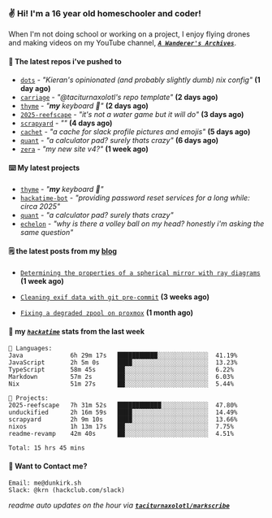 ### ✌️ Hi! I'm a 16 year old homeschooler and coder!

When I'm not doing school or working on a project, I enjoy flying drones and making videos on my YouTube channel, [**_`A Wanderer's Archives`_**](https://youtube.com/@wanderer.archives).

#### 👷 The latest repos i've pushed to

- [`dots`](https://github.com/taciturnaxolotl/dots) - _"Kieran's opinionated (and probably slightly dumb) nix config"_ **(1 day ago)**
- [`carriage`](https://github.com/taciturnaxolotl/carriage) - _"@taciturnaxolotl's repo template"_ **(2 days ago)**
- [`thyme`](https://github.com/taciturnaxolotl/thyme) - _"**my** keyboard 🫶"_ **(2 days ago)**
- [`2025-reefscape`](https://github.com/df1317/2025-reefscape) - _"it's not a water game but it will do"_ **(3 days ago)**
- [`scrapyard`](https://github.com/hackclub/scrapyard) - _""_ **(4 days ago)**
- [`cachet`](https://github.com/taciturnaxolotl/cachet) - _"a cache for slack profile pictures and emojis"_ **(5 days ago)**
- [`quant`](https://github.com/taciturnaxolotl/quant) - _"a calculator pad? surely thats crazy"_ **(6 days ago)**
- [`zera`](https://github.com/taciturnaxolotl/zera) - _"my new site v4?"_ **(1 week ago)**

#### ⌨️ My latest projects

- [`thyme`](https://github.com/taciturnaxolotl/thyme) - _"**my** keyboard 🫶"_
- [`hackatime-bot`](https://github.com/taciturnaxolotl/hackatime-bot) - _"providing password reset services for a long while: circa 2025"_
- [`quant`](https://github.com/taciturnaxolotl/quant) - _"a calculator pad? surely thats crazy"_
- [`echelon`](https://github.com/taciturnaxolotl/echelon) - _"why is there a volley ball on my head? honestly i'm asking the same question"_

#### 🗒️ the latest posts from my [blog](https://dunkirk.sh)

- [`Determining the properties of a spherical mirror with ray diagrams`](https://dunkirk.sh/blog/spherical-ray-diagrams/) **(1 week ago)**

- [`Cleaning exif data with git pre-commit`](https://dunkirk.sh/blog/remove-exif-git-hook/) **(3 weeks ago)**

- [`Fixing a degraded zpool on proxmox`](https://dunkirk.sh/blog/degraded-zpool-proxmox/) **(1 month ago)**



#### 📡 my [_`hackatime`_](https://waka.hackclub.com) stats from the last week

```text
💾 Languages:
Java             6h 29m 17s   ███████████░░░░░░░░░░░░░░  41.19%
JavaScript       2h 5m 0s     ████░░░░░░░░░░░░░░░░░░░░░  13.23%
TypeScript       58m 45s      ██░░░░░░░░░░░░░░░░░░░░░░░  6.22%
Markdown         57m 2s       ██░░░░░░░░░░░░░░░░░░░░░░░  6.03%
Nix              51m 27s      ██░░░░░░░░░░░░░░░░░░░░░░░  5.44%

💼 Projects:
2025-reefscape   7h 31m 52s   ████████████░░░░░░░░░░░░░  47.80%
unduckified      2h 16m 59s   ████░░░░░░░░░░░░░░░░░░░░░  14.49%
scrapyard        2h 9m 10s    ████░░░░░░░░░░░░░░░░░░░░░  13.66%
nixos            1h 13m 17s   ██░░░░░░░░░░░░░░░░░░░░░░░  7.75%
readme-revamp    42m 40s      ██░░░░░░░░░░░░░░░░░░░░░░░  4.51%

Total: 15 hrs 45 mins
```

#### 📮 Want to Contact me?

```text
Email: me@dunkirk.sh
Slack: @krn (hackclub.com/slack)
```

_readme auto updates on the hour via [**`taciturnaxolotl/markscribe`**](https://github.com/taciturnaxolotl/markscribe)_
